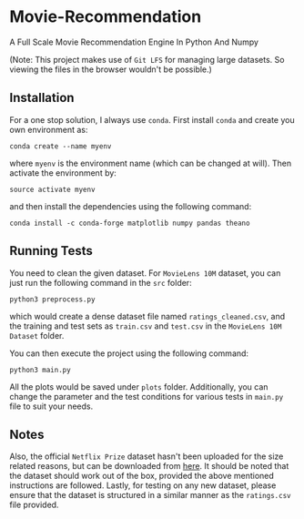 # Movie-Recommendation
A Full Scale Movie Recommendation Engine In Python And Numpy

(Note: This project makes use of `Git LFS` for managing large datasets. So viewing the files in the browser wouldn't be possible.)

## Installation
For a one stop solution, I always use `conda`. First install `conda` and create you own environment as:
```
conda create --name myenv
```
where `myenv` is the environment name (which can be changed at will). Then activate the environment by:
```
source activate myenv
```
and then install the dependencies using the following command:
```
conda install -c conda-forge matplotlib numpy pandas theano
```

## Running Tests
You need to clean the given dataset. For `MovieLens 10M` dataset, you can just run the following command in the `src` folder:
```
python3 preprocess.py
```
which would create a dense dataset file named `ratings_cleaned.csv`, and the training and test sets as `train.csv` and `test.csv` in the `MovieLens 10M Dataset` folder.

You can then execute the project using the following command:
```
python3 main.py
```
All the plots would be saved under `plots` folder. Additionally, you can change the parameter and the test conditions for various tests in `main.py` file to suit your needs.

## Notes
Also, the official `Netflix Prize` dataset hasn't been uploaded for the size related reasons, but can be downloaded from [here](https://www.kaggle.com/netflix-inc/netflix-prize-data). It should be noted that the dataset should work out of the box, provided the above mentioned instructions are followed. Lastly, for testing on any new dataset, please ensure that the dataset is structured in a similar manner as the `ratings.csv` file provided.